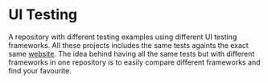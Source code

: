 # UI Testing
A repository with different testing examples using different UI testing frameworks.
All these projects includes the same tests againts the exact same [website](https://adolfi.dev).
The idea behind having all the same tests but with different frameworks in one repository is to easily compare different frameworks and find your favourite.
